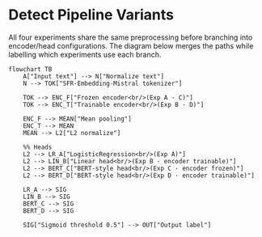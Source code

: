 # Detect Pipeline Variants

All four experiments share the same preprocessing before branching into encoder/head configurations. The diagram below merges the paths while labelling which experiments use each branch.

```mermaid
flowchart TB
    A["Input text"] --> N["Normalize text"]
    N --> TOK["SFR-Embedding-Mistral tokenizer"]

    TOK --> ENC_F["Frozen encoder<br/>(Exp A · C)"]
    TOK --> ENC_T["Trainable encoder<br/>(Exp B · D)"]

    ENC_F --> MEAN["Mean pooling"]
    ENC_T --> MEAN
    MEAN --> L2["L2 normalize"]

    %% Heads
    L2 --> LR_A["LogisticRegression<br/>(Exp A)"]
    L2 --> LIN_B["Linear head<br/>(Exp B · encoder trainable)"]
    L2 --> BERT_C["BERT-style head<br/>(Exp C · encoder frozen)"]
    L2 --> BERT_D["BERT-style head<br/>(Exp D · encoder trainable)"]

    LR_A --> SIG
    LIN_B --> SIG
    BERT_C --> SIG
    BERT_D --> SIG

    SIG["Sigmoid threshold 0.5"] --> OUT["Output label"]
```
